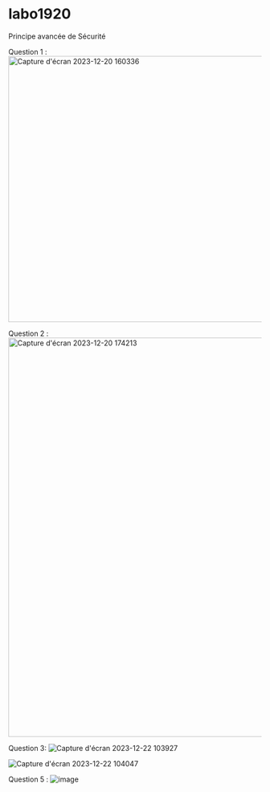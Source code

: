 # labo1920
Principe avancée de Sécurité

Question 1 : 
<img width="530" alt="Capture d'écran 2023-12-20 160336" src="https://github.com/Zeven19/labo1920/assets/120576639/9e4b552d-0c29-448a-b6e3-35b15b1ce3cd">



Question 2 :
<img width="795" alt="Capture d'écran 2023-12-20 174213" src="https://github.com/Zeven19/labo1920/assets/120576639/68c80313-c892-44fa-8751-8256741d3d98">

Question 3: 
![Capture d'écran 2023-12-22 103927](https://github.com/Zeven19/labo1920/assets/120576639/7d059479-4576-4e97-8f95-c553adbc8c1d)


![Capture d'écran 2023-12-22 104047](https://github.com/Zeven19/labo1920/assets/120576639/30415c98-0d6e-4783-93eb-d361a8e38cab)


Question 5 : 
![image](https://github.com/Zeven19/labo1920/assets/120576639/5420fe94-375f-49da-9d7a-57c978e88acd)
